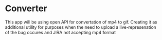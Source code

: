 # Converter
This app will be using open API for convertation of mp4 to gif. Creating it as additional utility for purposes when the need to upload a live-represenation of the bug occures and JIRA not accepting mp4 format 
